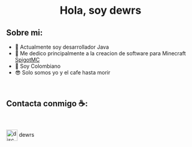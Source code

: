 <h1 align="center">Hola, soy dewrs</h1>

## Sobre mi:

- 💜 Actualmente soy desarrollador Java
- 🏢 Me dedico principalmente a la creacion de software para Minecraft [SpigotMC](https://www.spigotmc.org/members/dewrs.1687078/)
- 🏡 Soy Colombiano
- 😎 Solo somos yo y el cafe hasta morir

<br>

## Contacta conmigo ☕:

<br>

<img align="center" src="https://user-images.githubusercontent.com/88904952/234982627-019fd336-6248-453c-9b05-97c13fd1d207.png" alt="discord" height="30" width="30"/></a> dewrs

<br>
